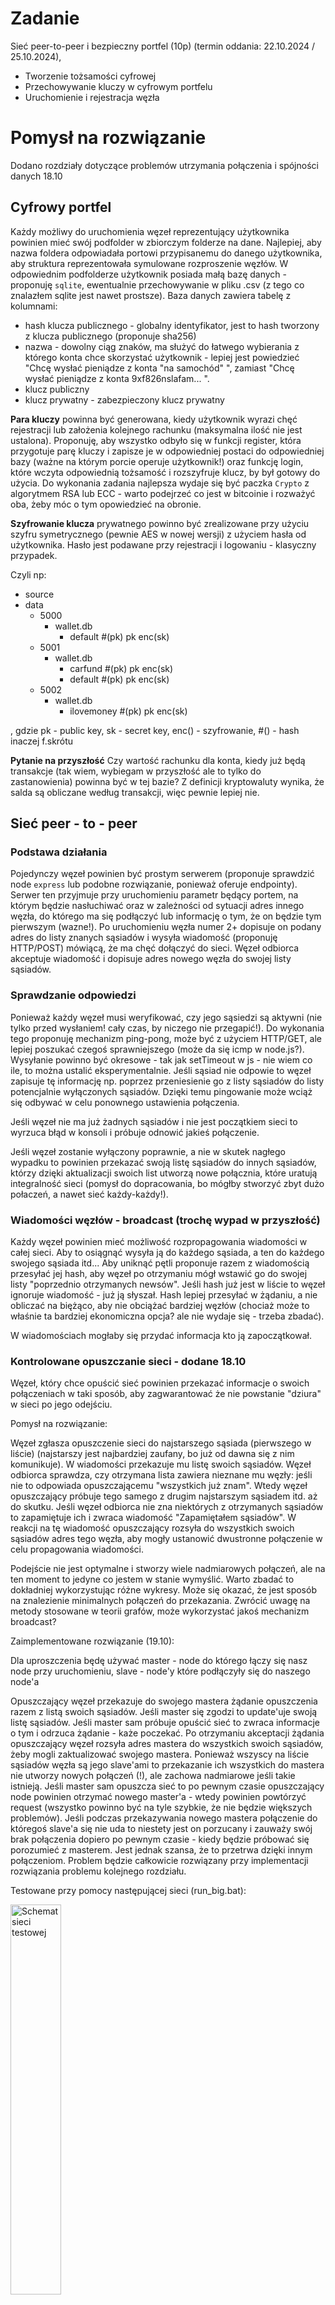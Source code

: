 # Zadanie
Sieć peer-to-peer i bezpieczny portfel (10p) (termin oddania: 22.10.2024 / 25.10.2024),
 * Tworzenie tożsamości cyfrowej
 * Przechowywanie kluczy w cyfrowym portfelu
 * Uruchomienie i rejestracja węzła

# Pomysł na rozwiązanie
Dodano rozdziały dotyczące problemów utrzymania połączenia i spójności danych 18.10

## Cyfrowy portfel

Każdy możliwy do uruchomienia węzeł reprezentujący użytkownika powinien mieć swój podfolder w zbiorczym folderze na dane. Najlepiej, aby nazwa foldera odpowiadała portowi przypisanemu do danego użytkownika, aby struktura reprezentowała symulowane rozproszenie węzłów. W odpowiednim podfolderze użytkownik posiada małą bazę danych - proponuję `sqlite`, ewentualnie przechowywanie w pliku .csv (z tego co znalazłem sqlite jest nawet prostsze). Baza danych zawiera tabelę z kolumnami:
* hash klucza publicznego - globalny identyfikator, jest to hash tworzony z klucza publicznego (proponuje sha256)
* nazwa - dowolny ciąg znaków, ma służyć do łatwego wybierania z którego konta chce skorzystać użytkownik - lepiej jest powiedzieć "Chcę wysłać pieniądze z konta "na samochód" ", zamiast "Chcę wysłać pieniądze z konta 9xf826nslafam... ".
* klucz publiczny
* klucz prywatny - zabezpieczony klucz prywatny

**Para kluczy** powinna być generowana, kiedy użytkownik wyrazi chęć rejestracji lub założenia kolejnego rachunku (maksymalna ilość nie jest ustalona). Proponuję, aby wszystko odbyło się w funkcji register, która przygotuje parę kluczy i zapisze je w odpowiedniej postaci do odpowiedniej bazy (ważne na którym porcie operuje użytkownik!) oraz funkcję login, które wczyta odpowiednią tożsamość i rozszyfruje klucz, by był gotowy do użycia. Do wykonania zadania najlepsza wydaje się być paczka `Crypto` z algorytmem RSA lub ECC - warto podejrzeć co jest w bitcoinie i rozważyć oba, żeby móc o tym opowiedzieć na obronie.

**Szyfrowanie klucza** prywatnego powinno być zrealizowane przy użyciu szyfru symetrycznego (pewnie AES w nowej wersji) z użyciem hasła od użytkownika. Hasło jest podawane przy rejestracji i logowaniu - klasyczny przypadek. 

Czyli np:
* source
* data
    * 5000
        * wallet.db 
            * default #(pk) pk enc(sk)
    * 5001
        * wallet.db
            * carfund #(pk) pk enc(sk)
            * default #(pk) pk enc(sk)
    * 5002
        * wallet.db
            * ilovemoney #(pk) pk enc(sk)
        
, gdzie pk - public key, sk - secret key, enc() - szyfrowanie, #() - hash inaczej f.skrótu

**Pytanie na przyszłość**
Czy wartość rachunku dla konta, kiedy już będą transakcje (tak wiem, wybiegam w przyszłość ale to tylko do zastanowienia) powinna być w tej bazie? Z definicji kryptowaluty wynika, że salda są obliczane według transakcji, więc pewnie lepiej nie.

## Sieć peer - to - peer

### Podstawa działania

Pojedynczy węzeł powinien być prostym serwerem (proponuje sprawdzić node `express` lub podobne rozwiązanie, ponieważ oferuje endpointy). Serwer ten przyjmuje przy uruchomieniu parametr będący portem, na którym będzie nasłuchiwać oraz w zależności od sytuacji adres innego węzła, do którego ma się podłączyć lub informację o tym, że on będzie tym pierwszym (wazne!). Po uruchomieniu węzła numer 2+ dopisuje on podany adres do listy znanych sąsiadów i wysyła wiadomość (proponuję HTTP/POST) mówiącą, że ma chęć dołączyć do sieci. Węzeł odbiorca akceptuje wiadomość i dopisuje adres nowego węzła do swojej listy sąsiadów. 

### Sprawdzanie odpowiedzi

Ponieważ każdy węzeł musi weryfikować, czy jego sąsiedzi są aktywni (nie tylko przed wysłaniem! cały czas, by niczego nie przegapić!). Do wykonania tego proponuję mechanizm ping-pong, może być z użyciem HTTP/GET, ale lepiej poszukać czegoś sprawniejszego (może da się icmp w node.js?). Wysyłanie powinno być okresowe - tak jak setTimeout w js - nie wiem co ile, to można ustalić eksperymentalnie. Jeśli sąsiad nie odpowie to węzeł zapisuje tę informację np. poprzez przeniesienie go z listy sąsiadów do listy potencjalnie wyłączonych sąsiadów. Dzięki temu pingowanie może wciąż się odbywać w celu ponownego ustawienia połączenia. 

Jeśli węzeł nie ma już żadnych sąsiadów i nie jest początkiem sieci to wyrzuca błąd w konsoli i próbuje odnowić jakieś połączenie.

Jeśli węzeł zostanie wyłączony poprawnie, a nie w skutek nagłego wypadku to powinien przekazać swoją listę sąsiadów do innych sąsiadów, którzy dzięki aktualizacji swoich list utworzą nowe połącznia, które uratują integralność sieci (pomysł do dopracowania, bo mógłby stworzyć zbyt dużo połaczeń, a nawet sieć każdy-każdy!).


### Wiadomości węzłów - broadcast (trochę wypad w przyszłość)

Każdy węzeł powinien mieć możliwość rozpropagowania wiadomości w całej sieci. Aby to osiągnąć wysyła ją do każdego sąsiada, a ten do każdego swojego sąsiada itd... Aby uniknąć pętli proponuje razem z wiadomością przesyłać jej hash, aby węzeł po otrzymaniu mógł wstawić go do swojej listy "poprzednio otrzymanych newsów". Jeśli hash już jest w liście to węzeł ignoruje wiadomość - już ją słyszał. Hash lepiej przesyłać w żądaniu, a nie obliczać na biężąco, aby nie obciążać bardziej węzłów (chociaż może to właśnie ta bardziej ekonomiczna opcja? ale nie wydaje się - trzeba zbadać).

W wiadomościach mogłaby się przydać informacja kto ją zapoczątkował.

### Kontrolowane opuszczanie sieci - dodane 18.10
Węzeł, który chce opuścić sieć powinien przekazać informacje o swoich połączeniach w taki sposób, aby zagwarantować że nie powstanie "dziura" w sieci po jego odejściu.

Pomysł na rozwiązanie:

Węzeł zgłasza opuszczenie sieci do najstarszego sąsiada (pierwszego w liście) (najstarszy jest najbardziej zaufany, bo już od dawna się z nim komunikuje). W wiadomości przekazuje mu listę swoich sąsiadów. Węzeł odbiorca sprawdza, czy otrzymana lista zawiera nieznane mu węzły: jeśli nie to odpowiada opuszczającemu "wszystkich już znam". Wtedy węzeł opuszczający próbuje tego samego z drugim najstarszym sąsiadem itd. aż do skutku. Jeśli węzeł odbiorca nie zna niektórych z otrzymanych sąsiadów to zapamiętuje ich i zwraca wiadomość "Zapamiętałem sąsiadów". W reakcji na tę wiadomość opuszczający rozsyła do wszystkich swoich sąsiadów adres tego węzła, aby mogły ustanowić dwustronne połączenie w celu propagowania wiadomości.

Podejście nie jest optymalne i stworzy wiele nadmiarowych połączeń, ale na ten moment to jedyne co jestem w stanie wymyślić. Warto zbadać to dokładniej wykorzystując różne wykresy. Może się okazać, że jest sposób na znalezienie minimalnych połączeń do przekazania. Zwrócić uwagę na metody stosowane w teorii grafów, może wykorzystać jakoś mechanizm broadcast?


Zaimplementowane rozwiązanie (19.10):

Dla uproszczenia będę używać master - node do którego łączy się nasz node przy uruchomieniu, slave - node'y które podłączyły się do naszego node'a

Opuszczający węzeł przekazuje do swojego mastera żądanie opuszczenia razem z listą swoich sąsiadów. Jeśli master się zgodzi to update'uje swoją listę sąsiadów. Jeśli master sam próbuje opuścić sieć to zwraca informacje o tym i odrzuca żądanie - każe poczekać. Po otrzymaniu akceptacji żądania opuszczający węzeł rozsyła adres mastera do wszystkich swoich sąsiadów, żeby mogli zaktualizować swojego mastera. Ponieważ wszyscy na liście sąsiadów węzła są jego slave'ami to przekazanie ich wszystkich do mastera nie utworzy nowych połączeń (!), ale zachowa nadmiarowe jeśli takie istnieją. Jeśli master sam opuszcza sieć to po pewnym czasie opuszczający node powinien otrzymać nowego master'a - wtedy powinien powtórzyć request (wszystko powinno być na tyle szybkie, że nie będzie większych problemów). Jeśli podczas przekazywania nowego mastera połączenie do któregoś slave'a się nie uda to niestety jest on porzucany i zauważy swój brak połączenia dopiero po pewnym czasie - kiedy będzie próbować się porozumieć z masterem. Jest jednak szansa, że to przetrwa dzięki innym połączeniom. Problem będzie całkowicie rozwiązany przy implementacji rozwiązania problemu kolejnego rozdziału.

Testowane przy pomocy następującej sieci (run_big.bat):

<img src="run_big_graph.png" alt="Schemat sieci testowej" width="40%">

Po wysłaniu GET :5001/leave_network i otrzymaniu informacji o powodzeniu broadcasty rozchodzą się od :5000 do pozostałych (2,3,4,5,6).


!!!!!!  UWAGA !!!!!
Najprawdopodobniej można podrobić requesty, żeby spowodować odłączenie node'a od sieci. Możliwe rozwiązania to nie usuwać teoretycznie odchodzącego node'a z list sąsiadów. Wtedy i tak będzie otrzymywać broadcast-y (może trochę okrężną drogą ale dostanie) dopóki sam nie zamknie programu, a wtedy inne node'y same go odłączą (można ew. usprawnić przez zapamiętanie informacji, kto opuszcza). Druga metoda to podpisywanie żądania opuszczenia, ale ponieważ węzeł nie powinien być połączony jednoznacznie z żadnym kluczem to nie powinno tak być.

### Nagłe opuszczanie sieci - dodane 18.10
Węzeł, który w sposób nieoczekiwany opuści sieć może utworzyć "dziurę".

Pomysł na rozwiązanie:


Węzeł w reakcji na nieudane połączenie z sąsiadem przenosi jego adres z listy sąsiadów do listy "niepewnych" sąsiadów. Następnie sprawdza pare razy połączenie, sprawdza czy utracony sąsiad przypadkiem nie powrócił już po chwili. Jeśli wrócił to wysyła mu wiadomość "Witaj ponownie, możliwe że przegapiłeś jakieś wieści". Awaryjny węzeł w reakcji na tę informację odpytuje wysyłającego "W takim razie pokaż mi jakie wiadomości masz zapisane" (GET /messages). Po otrzymaniu wiadomości porównuje co go ominęło i wysyła broadcast dla nieznanych dotąd wiadomość, aby zaktualizować inne węzły w jego otoczeniu, które mogły być postronnymi ofiarami awarii. W sytuacji, gdy awaryjny węzeł był mostem między dwiema grupami węzłów to powinien otrzymać co najmniej dwie listy od obu podsieci i rozpropagować wiadomości z obu, co powinno ujednolicić stan sieci (w przypadku bloków i transakcji, gdzie kolejność i poprzednicy mają znaczenie może to być poważny problem, bo nie będzie to tak proste!!!).


Wracając na początek: jeśli węzeł nie odzyska połączenia do sąsiada to całkowicie go zapomina. Tworzy to problem opisany w kolejnym mini rozdziale.

### Zapobieganie tworzenia się podsieci - dodane 18.10
Kiedy węzeł "most" między dwiema grupami węzłów ulegnie trwałej awarii to utworzą się dwie podsieci żyjące swoim życiem.


Pomysł na rozwiązanie:


Węzeł INIT/Genesis raz na jakiś czas powinień wysłać wiadomość broadcast o treści "Cześć, potwierdzam że twoje połączenie z siecią jest poprawne". Czas, co jaki jest wysyłane takie powiadomienie powinien być stały i znany każdemu węzłowi. Dzięki temu jeśli taki czas wynosi np. 1 minuta to każdy węzeł po np. 2 minutach (ważne, żeby ustalić po jakim czasie podejmowane są działania, w gre wchodzą opóźnienia w przesyłaniu!) zorientuje się "Od dawna nie dostałem potwierdzenia, czy ja jestem w sieci?". W reakcji na takie spostrzeżenie wyświetli komunikat proszący użytkownika o restart węzła, czyli podłączenie do sieci od nowa. Ponieważ wszystkie odcięte węzły zareagują w podobnym momencie to nie powinno być sytuacji, że podłączamy się do martwej podsieci. Automatyzacja "reconnecta" to już rzecz drugorzędna - ważne, żeby zdać sobie sprawę z utworzenia podsieci jak najszybciej, aby uniknąć kopania niepotrzebnych bloków! Pomysł jest autorski, a wszystkie kryptowaluty już pewnie mają swoje sprawdzone metody, więc warto też poszukać jak one rozwiązują tę sytuację.

Spójność nie powinna być problemem, ponieważ martwa podsieć po prostu zapomni co wypracowała i przyjmie stan głównej gałęzi. Jeśli reakcja będzie wystarczająco szybka to nie będzie to problem bo zmarnowana praca nie osiągnie dużych rozmiarów.

Uwaga! Zastanowić się, czy wiadomość o poprawnym połączeniu do sieci powinna być sprawdzana na podstawie jakiegoś pola zawartego wewnątrz niej, a nie czasu otrzymania. Co w przypadku, gdy wiadomość rozsyłana jest z opóźnieniem spowodowanym tymczasową awarią mostu? Czy takie rozsyłanie oznacza, że podsieć znowu dołączyła do sieci głównej? Czy może opóźni to tylko czas reakcji na utworzenie martwego odłamu? (Osobiście uważam, że chyba to pierwsze - optymistyczny scenariusz)

# Lista ogólnych pomysłów
Tutaj dopisywać ogólne pomysły na temat lub i w przyszłość, ewentualne uwagi, generalnie to czego brakuje!

* Dodać do serwera endpoint /control, na który można by było wysyłać wszelakie komendy, które byłyby sprawdzane switchcasem. Po prostu spełniałby funkcje zdalnej konsoli do operowania węzłem w czasie rzeczywistym. Można na przykład zrobić /control?command=disconnect i podobnie connect, aby sterować połączeniem węzłów do testowania zachowania ping-pongów i innych mechanizmów spójności sieci. Przy okazji można by było fajny panel kontrolny stworzyć jakby zostało czasu i chęci. Jeśli istnieje w Node.js możliwość sterowania programem, kiedy serwer jest aktywny to jest to zupełnie niepotrzebne, ale w Pythonie tak się zbytnio nie da i stąd taki pomysł.
* 1
...
# TODO + podział pracy?
Co zrobione przekreślić, co trzeba zrobić zostawić, jeśli robimy podział pracy to oznaczyć kolorami albo po prostu wpisać imie przed zadanie

* 1
...






